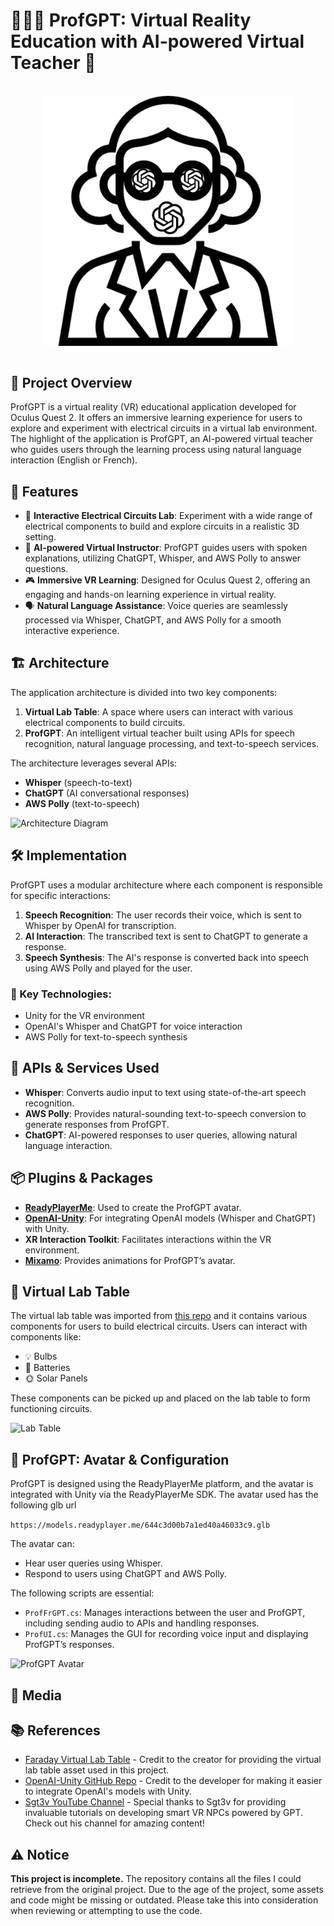# 👨‍🏫🤖 ProfGPT: Virtual Reality Education with AI-powered Virtual Teacher 🧠

<br>
<div align="center">
   <img align="center" alt="profgpt" width="400" src="Media/profgpt.png">
   <br>
</div>
<br>

## 🎯 Project Overview
ProfGPT is a virtual reality (VR) educational application developed for Oculus Quest 2. It offers an immersive learning experience for users to explore and experiment with electrical circuits in a virtual lab environment. The highlight of the application is ProfGPT, an AI-powered virtual teacher who guides users through the learning process using natural language interaction (English or French).

## 🚀 Features

- 🔌 **Interactive Electrical Circuits Lab**: Experiment with a wide range of electrical components to build and explore circuits in a realistic 3D setting.
- 🤖 **AI-powered Virtual Instructor**: ProfGPT guides users with spoken explanations, utilizing ChatGPT, Whisper, and AWS Polly to answer questions.
- 🎮 **Immersive VR Learning**: Designed for Oculus Quest 2, offering an engaging and hands-on learning experience in virtual reality.
- 🗣️ **Natural Language Assistance**: Voice queries are seamlessly processed via Whisper, ChatGPT, and AWS Polly for a smooth interactive experience.

## 🏗️ Architecture
The application architecture is divided into two key components:
1. **Virtual Lab Table**: A space where users can interact with various electrical components to build circuits.
2. **ProfGPT**: An intelligent virtual teacher built using APIs for speech recognition, natural language processing, and text-to-speech services.

The architecture leverages several APIs:
- **Whisper** (speech-to-text)
- **ChatGPT** (AI conversational responses)
- **AWS Polly** (text-to-speech)

![Architecture Diagram](profgpt-architecture.png)

  ## 🛠️ Implementation
ProfGPT uses a modular architecture where each component is responsible for specific interactions:

1. **Speech Recognition**: The user records their voice, which is sent to Whisper by OpenAI for transcription.
2. **AI Interaction**: The transcribed text is sent to ChatGPT to generate a response.
3. **Speech Synthesis**: The AI's response is converted back into speech using AWS Polly and played for the user.


### 🔑 Key Technologies:
- Unity for the VR environment
- OpenAI's Whisper and ChatGPT for voice interaction
- AWS Polly for text-to-speech synthesis

## 🔧 APIs & Services Used
- **Whisper**: Converts audio input to text using state-of-the-art speech recognition.
- **AWS Polly**: Provides natural-sounding text-to-speech conversion to generate responses from ProfGPT.
- **ChatGPT**: AI-powered responses to user queries, allowing natural language interaction.

## 📦 Plugins & Packages
- **[ReadyPlayerMe](https://readyplayer.me/)**: Used to create the ProfGPT avatar.
- **[OpenAI-Unity](https://github.com/srcnalt/OpenAI-Unity)**: For integrating OpenAI models (Whisper and ChatGPT) with Unity.
- **XR Interaction Toolkit**: Facilitates interactions within the VR environment.
- **[Mixamo](https://www.mixamo.com/)**: Provides animations for ProfGPT’s avatar.

## 🧪 Virtual Lab Table
The virtual lab table was imported from [this repo](https://github.com/Schackasawa/faraday) and it contains various components for users to build electrical circuits. Users can interact with components like:
- 💡 Bulbs
- 🔋 Batteries
- 🌞 Solar Panels

These components can be picked up and placed on the lab table to form functioning circuits.

![Lab Table](path_to_lab_table_image.png)

## 🤖 ProfGPT: Avatar & Configuration
ProfGPT is designed using the ReadyPlayerMe platform, and the avatar is integrated with Unity via the ReadyPlayerMe SDK. The avatar used has the following glb url

```https://models.readyplayer.me/644c3d00b7a1ed40a46033c9.glb```

The avatar can:
- Hear user queries using Whisper.
- Respond to users using ChatGPT and AWS Polly.

The following scripts are essential:
- `ProfFrGPT.cs`: Manages interactions between the user and ProfGPT, including sending audio to APIs and handling responses.
- `ProfUI.cs`: Manages the GUI for recording voice input and displaying ProfGPT’s responses.

![ProfGPT Avatar](path_to_avatar_image.png)

## 📸 Media



## 📚 References

- [Faraday Virtual Lab Table](https://github.com/Schackasawa/faraday) - Credit to the creator for providing the virtual lab table asset used in this project.
- [OpenAI-Unity GitHub Repo](https://github.com/srcnalt/OpenAI-Unity) - Credit to the developer for making it easier to integrate OpenAI's models with Unity.
- [Sgt3v YouTube Channel](https://www.youtube.com/@sgt3v) - Special thanks to Sgt3v for providing invaluable tutorials on developing smart VR NPCs powered by GPT. Check out his channel for amazing content!


## ⚠️ Notice

**This project is incomplete.** The repository contains all the files I could retrieve from the original project. Due to the age of the project, some assets and code might be missing or outdated. Please take this into consideration when reviewing or attempting to use the code.

